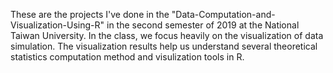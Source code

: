 These are the projects I've done in the "Data-Computation-and-Visualization-Using-R" in the second semester of 2019 at the National Taiwan University.
In the class, we focus heavily on the visualization of data simulation. The visualization results help us understand several theoretical statistics computation method and visulization tools in R.
